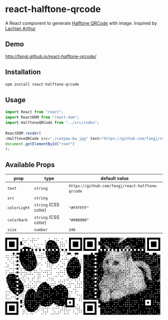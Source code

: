 # react-halftone-qrcode

A React component to generate [Halftone QRCode](http://vecg.cs.ucl.ac.uk/Projects/SmartGeometry/halftone_QR/halftoneQR_sigga13.html) with image.
Inspired by [Lachlan Arthur](http://jsfiddle.net/lachlan/r8qWV/)

## Demo

http://fangj.github.io/react-halftone-qrcode/

## Installation

```sh
npm install react-halftone-qrcode
```

## Usage

```js
import React from "react";
import ReactDOM from "react-dom";
import HalftoneQRCode from "../src/index";

ReactDOM.render(
<HalftoneQRCode src="./catpaw-bw.jpg" text="https://github.com/fangj/react-halftone-qrcode"/>,
document.getElementById("root")
);
```

## Available Props

prop        | type                 | default value
------------|----------------------|-----------------------------------
`text`      | `string`             | `https://github.com/fangj/react-halftone-qrcode`
`src`       | `string`             | 
`colorLight`| `string` (CSS color) | `"#FFFFFF"`
`colorDark` | `string` (CSS color) | `"#000000"`
`size`      | `number`             | `246`

<img src="screenshots/halftone-qrcode-catpaw.png" height="246" width="246">
<img src="screenshots/halftone-qrcode-cat.png" height="246" width="246">
